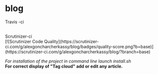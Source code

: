 blog
====

Travis -ci<br/> 

<br/>
Scrutinizer-ci<br/>
[![Scrutinizer Code Quality](https://scrutinizer-ci.com/g/alexgoncharcherkassy/blog/badges/quality-score.png?b=base)](https://scrutinizer-ci.com/g/alexgoncharcherkassy/blog/?branch=base)
<br/>


<i>For installation of the project in command line launch install.sh</i><br/>
<strong>For correct display of "Tag cloud" add or edit any article.</strong>